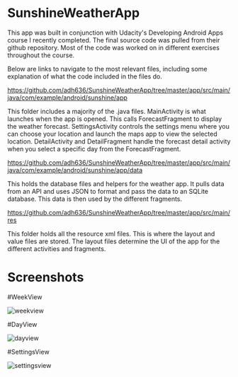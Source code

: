 # SunshineWeatherApp

This app was built in conjunction with Udacity's Developing Android Apps course I recently completed.  The final source code was pulled from their github repository.  Most of the code was worked on in different exercises throughout the course.

Below are links to navigate to the most relevant files, including some explanation of what the code included in the files do.

https://github.com/adh636/SunshineWeatherApp/tree/master/app/src/main/java/com/example/android/sunshine/app

This folder includes a majority of the .java files.  MainActivity is what launches when the app is opened.  This calls ForecastFragment to display the weather forecast.  SettingsActivity controls the settings menu where you can choose your location and launch the maps app to view the selected location.  DetailActivity and DetailFragment handle the forecast detail activity when you select a specific day from the ForecastFragment.

https://github.com/adh636/SunshineWeatherApp/tree/master/app/src/main/java/com/example/android/sunshine/app/data

This holds the database files and helpers for the weather app.  It pulls data from an API and uses JSON to format and pass the data to an SQLite database.  This data is then used by the different fragments.

https://github.com/adh636/SunshineWeatherApp/tree/master/app/src/main/res

This folder holds all the resource xml files.  This is where the layout and value files are stored.  The layout files determine the UI of the app for the different activities and fragments.

# Screenshots

#WeekView

![weekview](https://cloud.githubusercontent.com/assets/12743215/12214542/17c1cf62-b666-11e5-9fc1-38fc78642361.jpg)

#DayView

![dayview](https://cloud.githubusercontent.com/assets/12743215/12214543/19a5c964-b666-11e5-9e72-a53df5f29297.jpg)

#SettingsView

![settingsview](https://cloud.githubusercontent.com/assets/12743215/12214545/1af6bc4c-b666-11e5-8686-009004052082.jpg)
